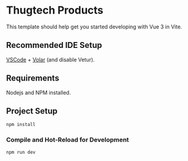 # Thugtech Products

This template should help get you started developing with Vue 3 in Vite.

## Recommended IDE Setup

[VSCode](https://code.visualstudio.com/) + [Volar](https://marketplace.visualstudio.com/items?itemName=Vue.volar) (and disable Vetur).

## Requirements

Nodejs and NPM installed.


## Project Setup

```sh
npm install
```

### Compile and Hot-Reload for Development

```sh
npm run dev
```
